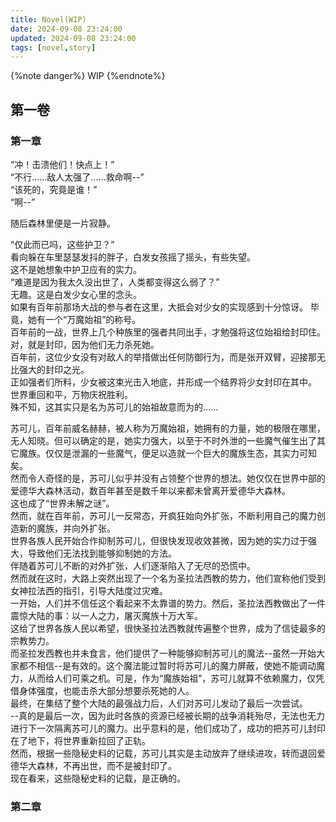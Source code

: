 ```yaml
---
title: Novel(WIP)
date: 2024-09-08 23:24:00
updated: 2024-09-08 23:24:00
tags: [novel,story]
---
```


{%note danger%}
WIP
{%endnote%}

## 第一卷

### 第一章

“冲！击溃他们！快点上！”  
“不行……敌人太强了……救命啊--”  
“该死的，究竟是谁！”  
“啊--”  

随后森林里便是一片寂静。

“仅此而已吗，这些护卫？”  
看向躲在车里瑟瑟发抖的胖子，白发女孩摇了摇头，有些失望。  
这不是她想象中护卫应有的实力。  
“难道是因为我太久没出世了，人类都变得这么弱了？”  
无趣。这是白发少女心里的念头。  
如果有百年前那场大战的参与者在这里，大抵会对少女的实现感到十分惊讶。
毕竟，她有一个“万魔始祖”的称号。  
百年前的一战，世界上几个种族里的强者共同出手，才勉强将这位始祖给封印住。对，就是封印，因为他们无力杀死她。  
百年前，这位少女没有对敌人的举措做出任何防御行为，而是张开双臂，迎接那无比强大的封印之光。  
正如强者们所料，少女被这束光击入地底，并形成一个结界将少女封印在其中。  
世界重回和平，万物庆祝胜利。  
殊不知，这其实只是名为苏可儿的始祖故意而为的……

苏可儿，百年前威名赫赫，被人称为万魔始祖，她拥有的力量，她的极限在哪里，无人知晓。但可以确定的是，她实力强大，以至于不时外泄的一些魔气催生出了其它魔族。仅仅是泄漏的一些魔气，便足以造就一个巨大的魔族生态，其实力可知矣。  
然而令人奇怪的是，苏可儿似乎并没有占领整个世界的想法。她仅仅在世界中部的爱德华大森林活动，数百年甚至是数千年以来都未曾离开爱德华大森林。  
这也成了“世界未解之谜”。  
然而，就在百年前，苏可儿一反常态，开疯狂始向外扩张，不断利用自己的魔力创造新的魔族，并向外扩张。  
世界各族人民开始合作抑制苏可儿，但很快发现收效甚微，因为她的实力过于强大，导致他们无法找到能够抑制她的方法。  
伴随着苏可儿不断的对外扩张，人们逐渐陷入了无尽的恐慌中。  
然而就在这时，大路上突然出现了一个名为圣拉法西教的势力，他们宣称他们受到女神拉法西的指引，引导大陆度过灾难。  
一开始，人们并不信任这个看起来不太靠谱的势力。然后，圣拉法西教做出了一件震惊大陆的事：以一人之力，屠灭魔族十万大军。  
这给了世界各族人民以希望，很快圣拉法西教就传遍整个世界，成为了信徒最多的宗教势力。  
而圣拉发西教也并未食言，他们提供了一种能够抑制苏可儿的魔法--虽然一开始大家都不相信--是有效的。这个魔法能过暂时将苏可儿的魔力屏蔽，使她不能调动魔力，从而给人们可乘之机。可是，作为“魔族始祖”，苏可儿就算不依赖魔力，仅凭借身体强度，也能击杀大部分想要杀死她的人。  
最终，在集结了整个大陆的最强战力后，人们对苏可儿发动了最后一次尝试。  
--真的是最后一次，因为此时各族的资源已经被长期的战争消耗殆尽，无法也无力进行下一次隔离苏可儿的魔力。出乎意料的是，他们成功了，成功的把苏可儿封印在了地下，将世界重新拉回了正轨。  
然而，根据一些隐秘史料的记载，苏可儿其实是主动放弃了继续进攻，转而退回爱德华大森林，不再出世，而不是被封印了。  
现在看来，这些隐秘史料的记载，是正确的。

### 第二章

